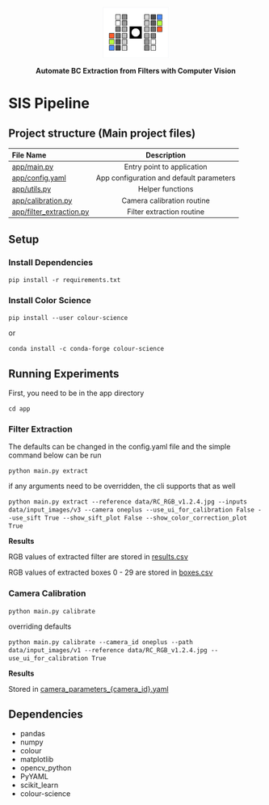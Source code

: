 <a href="#link_to_final_report">
<p align="center">
<img height=100 src="./app/data/RC_RGB_v1.2.4.jpg" />

</p></a>
<p align="center">
  <strong>Automate BC Extraction from Filters with Computer Vision</strong>
</p>

# SIS Pipeline

## Project structure (Main project files)
| File Name              |      Description          |
| :-------------------- | :-----------------------: |
| [app/main.py](app/main.py)        | Entry point to application     |
| [app/config.yaml](app/config.yaml)        | App configuration and default parameters     |
| [app/utils.py](app/utils.py)        | Helper functions     |
| [app/calibration.py](app/calibration.py)        | Camera calibration routine     |
| [app/filter_extraction.py](app/filter_extraction.py)        | Filter extraction routine     |

## Setup
### Install Dependencies
```
pip install -r requirements.txt
```

### Install Color Science
```
pip install --user colour-science
```

or 

```
conda install -c conda-forge colour-science
```

## Running Experiments
First, you need to be in the app directory
```
cd app
```

### Filter Extraction

The defaults can be changed in the config.yaml file and the simple command below can be run
```
python main.py extract
```

if any arguments need to be overridden, the cli supports that as well

```
python main.py extract --reference data/RC_RGB_v1.2.4.jpg --inputs data/input_images/v3 --camera oneplus --use_ui_for_calibration False --use_sift True --show_sift_plot False --show_color_correction_plot True
```


**Results**

RGB values of extracted filter are stored in [results.csv](app/results.csv)

RGB values of extracted boxes 0 - 29 are stored in [boxes.csv](app/boxes.csv)

### Camera Calibration
```
python main.py calibrate

```
overriding defaults
```
python main.py calibrate --camera_id oneplus --path data/input_images/v1 --reference data/RC_RGB_v1.2.4.jpg --use_ui_for_calibration True
```

**Results**

Stored in [camera_parameters_{camera_id}.yaml](app/data/camera_parameters_default.yaml)


## Dependencies
- pandas
- numpy
- colour
- matplotlib
- opencv_python
- PyYAML
- scikit_learn
- colour-science
